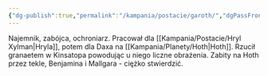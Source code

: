 ```yaml
---
{"dg-publish":true,"permalink":"/kampania/postacie/garoth/","dgPassFrontmatter":true}
---
```


Najemnik, zabójca, ochroniarz. Pracował dla [[Kampania/Postacie/Hryl Xylman\|Hryla]], potem dla Daxa na [[Kampania/Planety/Hoth\|Hoth]]. Rzucił granaetem w Kinsatopa powodując u niego liczne obrażenia. Zabity na Hoth przez tekle, Benjamina i Mallgara - ciężko stwierdzić.